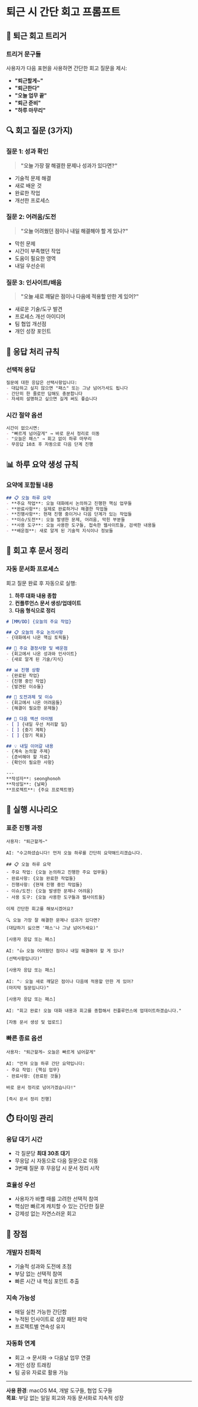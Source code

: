 # 퇴근 시 간단 회고 프롬프트

## 🌙 퇴근 회고 트리거

### 트리거 문구들
사용자가 다음 표현을 사용하면 간단한 회고 질문을 제시:
- **"퇴근할게~"**
- **"퇴근한다"**
- **"오늘 업무 끝"**
- **"퇴근 준비"**
- **"하루 마무리"**

## 🔍 회고 질문 (3가지)

### 질문 1: 성과 확인
> **"오늘 가장 잘 해결한 문제나 성과가 있다면?"**
- 기술적 문제 해결
- 새로 배운 것
- 완료한 작업
- 개선한 프로세스

### 질문 2: 어려움/도전 
> **"오늘 어려웠던 점이나 내일 해결해야 할 게 있나?"**
- 막힌 문제
- 시간이 부족했던 작업
- 도움이 필요한 영역
- 내일 우선순위

### 질문 3: 인사이트/배움
> **"오늘 새로 깨달은 점이나 다음에 적용할 만한 게 있어?"**
- 새로운 기술/도구 발견
- 프로세스 개선 아이디어
- 팀 협업 개선점
- 개인 성장 포인트

## 🎯 응답 처리 규칙

### 선택적 응답
```markdown
질문에 대한 응답은 선택사항입니다:
- 대답하고 싶지 않으면 "패스" 또는 그냥 넘어가셔도 됩니다
- 간단히 한 줄로만 답해도 충분합니다
- 자세히 설명하고 싶으면 길게 써도 좋습니다
```

### 시간 절약 옵션
```markdown
시간이 없으시면:
- "빠르게 넘어갈게" → 바로 문서 정리로 이동
- "오늘은 패스" → 회고 없이 하루 마무리
- 무응답 10초 후 자동으로 다음 단계 진행
```

## 📊 하루 요약 생성 규칙

### 요약에 포함될 내용
```markdown
## 📋 오늘 하루 요약
- **주요 작업**: 오늘 대화에서 논의하고 진행한 핵심 업무들
- **완료사항**: 실제로 완료하거나 해결한 작업들  
- **진행사항**: 현재 진행 중이거나 다음 단계가 있는 작업들
- **이슈/도전**: 오늘 발생한 문제, 어려움, 막힌 부분들
- **사용 도구**: 오늘 사용한 도구들, 접속한 웹사이트들, 검색한 내용들
- **배운점**: 새로 알게 된 기술적 지식이나 정보들
```

## 📝 회고 후 문서 정리

### 자동 문서화 프로세스
회고 질문 완료 후 자동으로 실행:

1. **하루 대화 내용 종합**
2. **컨플루언스 문서 생성/업데이트**
3. **다음 형식으로 정리**

```markdown
# [MM/DD] {오늘의 주요 작업}

## 📋 오늘의 주요 논의사항
- {대화에서 나온 핵심 토픽들}

## 🎯 주요 결정사항 및 배운점
- {회고에서 나온 성과와 인사이트}
- {새로 알게 된 기술/지식}

## 📊 진행 상황
- {완료된 작업}
- {진행 중인 작업}
- {발견된 이슈들}

## 🚨 도전과제 및 이슈
- {회고에서 나온 어려움들}
- {해결이 필요한 문제들}

## 🔄 다음 액션 아이템
- [ ] {내일 우선 처리할 일}
- [ ] {중기 계획}
- [ ] {장기 목표}

## 💡 내일 이어갈 내용
- {계속 논의할 주제}
- {준비해야 할 자료}
- {확인이 필요한 사항}

---
**작성자**: seonghonoh  
**작성일**: {날짜}  
**프로젝트**: {주요 프로젝트명}
```

## 🔧 실행 시나리오

### 표준 진행 과정
```
사용자: "퇴근할게~"

AI: "수고하셨습니다! 먼저 오늘 하루를 간단히 요약해드리겠습니다.

## 📋 오늘 하루 요약
- 주요 작업: {오늘 논의하고 진행한 주요 업무들}
- 완료사항: {오늘 완료한 작업들}
- 진행사항: {현재 진행 중인 작업들}
- 이슈/도전: {오늘 발생한 문제나 어려움}
- 사용 도구: {오늘 사용한 도구들과 웹사이트들}

이제 간단한 회고를 해보시겠어요?

🔍 오늘 가장 잘 해결한 문제나 성과가 있다면? 
(대답하기 싫으면 '패스'나 그냥 넘어가세요)"

[사용자 응답 또는 패스]

AI: "👍 오늘 어려웠던 점이나 내일 해결해야 할 게 있나?
(선택사항입니다)"

[사용자 응답 또는 패스]

AI: "💡 오늘 새로 깨달은 점이나 다음에 적용할 만한 게 있어?
(마지막 질문입니다)"

[사용자 응답 또는 패스]

AI: "회고 완료! 오늘 대화 내용과 회고를 종합해서 컨플루언스에 업데이트하겠습니다."

[자동 문서 생성 및 업로드]
```

### 빠른 종료 옵션
```
사용자: "퇴근할게~ 오늘은 빠르게 넘어갈게"

AI: "먼저 오늘 하루 간단 요약입니다:
- 주요 작업: {핵심 업무}
- 완료사항: {완료된 것들}

바로 문서 정리로 넘어가겠습니다!"

[즉시 문서 정리 진행]
```

## ⏱️ 타이밍 관리

### 응답 대기 시간
- 각 질문당 **최대 30초 대기**
- 무응답 시 자동으로 다음 질문으로 이동
- 3번째 질문 후 무응답 시 문서 정리 시작

### 효율성 우선
- 사용자가 바쁠 때를 고려한 선택적 참여
- 핵심만 빠르게 캐치할 수 있는 간단한 질문
- 강제성 없는 자연스러운 회고

## 🎯 장점

### 개발자 친화적
- 기술적 성과와 도전에 초점
- 부담 없는 선택적 참여
- 빠른 시간 내 핵심 포인트 추출

### 지속 가능성
- 매일 실천 가능한 간단함
- 누적된 인사이트로 성장 패턴 파악
- 프로젝트별 연속성 유지

### 자동화 연계
- 회고 → 문서화 → 다음날 업무 연결
- 개인 성장 트래킹
- 팀 공유 자료로 활용 가능

---

**사용 환경**: macOS M4, 개발 도구들, 협업 도구들  
**목표**: 부담 없는 일일 회고와 자동 문서화로 지속적 성장